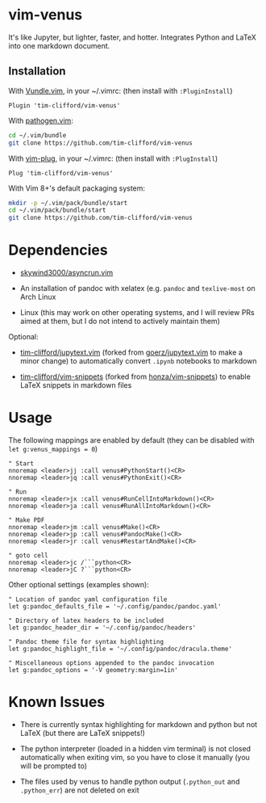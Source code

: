 # vim-venus

It's like Jupyter, but lighter, faster, and hotter. Integrates Python and LaTeX
into one markdown document.

## Installation

With [Vundle.vim](https://github.com/VundleVim/Vundle.vim), in your ~/.vimrc:
(then install with `:PluginInstall`)
```vimscript
Plugin 'tim-clifford/vim-venus'
```

With [pathogen.vim](https://github.com/tpope/vim-pathogen):
```sh
cd ~/.vim/bundle
git clone https://github.com/tim-clifford/vim-venus
```

With [vim-plug](https://github.com/junegunn/vim-plug), in your ~/.vimrc:
(then install with `:PlugInstall`)
```vimscript
Plug 'tim-clifford/vim-venus'
```

With Vim 8+'s default packaging system:
```sh
mkdir -p ~/.vim/pack/bundle/start
cd ~/.vim/pack/bundle/start
git clone https://github.com/tim-clifford/vim-venus
```

# Dependencies

- [skywind3000/asyncrun.vim](https://github.com/skywind3000/asyncrun.vim)

- An installation of pandoc with xelatex (e.g. `pandoc` and `texlive-most` on
  Arch Linux

- Linux (this may work on other operating systems, and I will review PRs aimed
  at them, but I do not intend to actively maintain them)

Optional:

- [tim-clifford/jupytext.vim](https://github.com/tim-clifford/jupytext.vim)
  (forked from [goerz/jupytext.vim](https://github.com/goerz/jupytext.vim) to
  make a minor change) to automatically convert `.ipynb` notebooks to markdown

- [tim-clifford/vim-snippets](https://github.com/tim-clifford/vim-snippets)
  (forked from [honza/vim-snippets](https://github.com/honza/vim-snippets)) to
  enable LaTeX snippets in markdown files

# Usage

The following mappings are enabled by default (they can be disabled with
`let g:venus_mappings = 0`)

```vimscript
" Start
nnoremap <leader>jj :call venus#PythonStart()<CR>
nnoremap <leader>jq :call venus#PythonExit()<CR>

" Run
nnoremap <leader>jx :call venus#RunCellIntoMarkdown()<CR>
nnoremap <leader>ja :call venus#RunAllIntoMarkdown()<CR>

" Make PDF
nnoremap <leader>jm :call venus#Make()<CR>
nnoremap <leader>jp :call venus#PandocMake()<CR>
nnoremap <leader>jr :call venus#RestartAndMake()<CR>

" goto cell
nnoremap <leader>jc /```python<CR>
nnoremap <leader>jC ?```python<CR>
```

Other optional settings (examples shown):
```vimscript
" Location of pandoc yaml configuration file
let g:pandoc_defaults_file = '~/.config/pandoc/pandoc.yaml'

" Directory of latex headers to be included
let g:pandoc_header_dir = '~/.config/pandoc/headers'

" Pandoc theme file for syntax highlighting
let g:pandoc_highlight_file = '~/.config/pandoc/dracula.theme'

" Miscellaneous options appended to the pandoc invocation
let g:pandoc_options = '-V geometry:margin=1in'
```

# Known Issues

- There is currently syntax highlighting for markdown and python but not LaTeX
  (but there are LaTeX snippets!)

- The python interpreter (loaded in a hidden vim terminal) is not closed
  automatically when exiting vim, so you have to close it manually (you will be
  prompted to)

- The files used by venus to handle python output (`.python_out` and
  `.python_err`) are not deleted on exit
